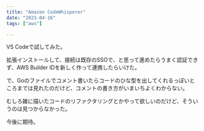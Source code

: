 ```yaml
---
title: "Amazon CodeWhisperer"
date: "2023-04-16"
tags: ["aws"]

---
```


VS Codeで試してみた。

拡張インストールして、接続は既存のSSOで、と思って進めたらうまく認証できず、AWS Builder IDを新しく作って連携したらいけた。

で、Goのファイルでコメント書いたらコードのひな型を出してくれるっぽいところまでは見れたのだけど、コメントの書き方がいまいちよくわからない。

むしろ雑に描いたコードのリファクタリングとかやって欲しいのだけど、そういうのは見つからなかった。

今後に期待。
